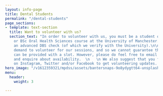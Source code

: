 ```yaml
---
layout: info-page
title: Dental Students
permalink: "/dental-students"
page_sections:
- template: text-section
  title: Want to volunteer with us?
  section_text: "In order to volunteer with us, you must be a student on the BDS Dentistry
    or BSc Oral Health Sciences course at the University of Manchester. You must possess
    an advanced DBS check (of which we verify with the University).\n\nThere is high
    demand to volunteer for our sessions, and so we cannot guarantee that all applicants
    can be provided with a slot. However, please do feel free to email us via [mpdss.uom@gmail.com](mailto:mpdss.uom@gmail.com)
    and enquire about availability.  \n   \n We also suggest that you follow us @MPDSSOC
    on Instagram, Twitter and/or Facebook to get volunteering updates. "
hero_image: "/v1612359321/mpdss/assets/bantersnaps-9o8ydygtt64-unsplash_frqiaz.jpg"
menu:
  header:
    weight: 3

---
```

